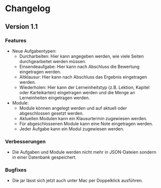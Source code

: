 # Changelog

## Version 1.1

### Features

- Neue Aufgabentypen:
  - Durcharbeiten: Hier kann angegeben werden, wie viele Seiten durchgearbeitet werden müssen.
  - Einsendeaufgabe: Hier kann nach Abschluss die Bewertung eingetragen werden.
  - Altklausur: Hier kann nach Abschluss das Ergebnis eingetragen werden.
  - Wiederholen: Hier kann der Lerneinheitstyp (z.B. Lektion, Kapitel oder Karteikarten) eingetragen werden und die Menge an Lerneinheiten eingetragen werden.
- Module:
  - Module können angelegt werden und auf aktuell oder abgeschlossen gesetzt werden.
  - Aktuellen Modulen kann ein Klausurtermin zugewiesen werden.
  - Für abgeschlossenen Module kann eine Note eingetragen werden.
  - Jeder Aufgabe kann ein Modul zugewiesen werden.

### Verbesserungen
 - Die Aufgaben und Module werden nicht mehr in JSON-Dateien sondern in einer Datenbank gespeichert.

### Bugfixes
- Die jar lässt sich jetzt auch unter Mac per Doppelklick ausführen.
